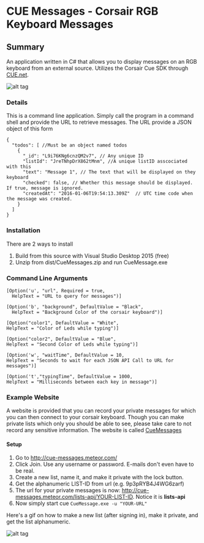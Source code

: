 # CUE Messages - Corsair RGB Keyboard Messages
## Summary
An application written in C# that allows you to display messages on an RGB keyboard from an external source.  Utilizes the Corsair Cue SDK through [CUE.net](https://github.com/DarthAffe/CUE.NET).

![alt tag](https://raw.github.com/JeremyBYU/CueMessages/master/pics/cuemessage.gif)

### Details
This is a command line application.  Simply call the program in a command shell and provide the URL to retrieve messages. The URL provide a JSON object of this form
```
{
  "todos": [ //Must be an object named todos
    {
      "_id": "L9i76KNg6cnzQM2v7", // Any unique ID
      "listId": "JreTNhpDrX862tMnm", //A unique listID asscociated with this
      "text": "Message 1", // The text that will be displayed on they keyboard
      "checked": false, // Whether this message should be displayed.  If true, message is ignored.
      "createdAt": "2016-01-06T19:54:13.309Z"  // UTC time code when the message was created.
    }
  ]
}
```
### Installation
There are 2 ways to install

1. Build from this source with Visual Studio Desktop 2015 (free)
2. Unzip from dist/CueMessages.zip and run CueMessage.exe

### Command Line Arguments

```
[Option('u', "url", Required = true,
  HelpText = "URL to query for messages")]

[Option('b', "background", DefaultValue = "Black",
  HelpText = "Background Color of the corsair keyboard")]

[Option("color1", DefaultValue = "White",
HelpText = "Color of Leds while typing")]

[Option("color2", DefaultValue = "Blue",
HelpText = "Second Color of Leds while typing")]

[Option('w', "waitTime", DefaultValue = 10,
HelpText = "Seconds to wait for each JSON API Call to URL for messages")]

[Option('t',"typingTime", DefaultValue = 1000,
HelpText = "Milliseconds between each key in message")]
```



### Example Website

A website is provided that you can record your private messages for which you can then connect to your corsair keyboard. Though you can make private lists which only you should be able to see, please take care to not record any sensitive information. The website is called [CueMessages](http://cue-messages.meteor.com/lists/9p3pRYB4J4WG6zarf)

#### Setup
1. Go to http://cue-messages.meteor.com/
2. Click Join. Use any username or password.  E-mails don't even have to be real.
3. Create a new list, name it, and make it private with the lock button.
4. Get the alphanumeric LIST-ID from url (e.g. 9p3pRYB4J4WG6zarf)
5. The url for your private messages is now: http://cue-messages.meteor.com/lists-api/YOUR-LIST-ID. Notice it is **lists-api**
6. Now simply start cue ```CueMessage.exe -u "YOUR-URL" ```

Here's a gif on how to make a new list (after signing in), make it private, and get the list alphanumeric.

![alt tag](https://raw.github.com/JeremyBYU/CueMessages/master/pics/private-list.gif)
